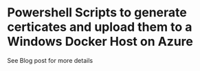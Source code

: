 # Powershell Scripts to generate certicates and upload them to a Windows Docker Host on Azure



See Blog post for more details 

